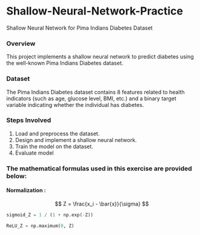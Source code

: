 # Shallow-Neural-Network-Practice
Shallow Neural Network for Pima Indians Diabetes Dataset

### Overview
This project implements a shallow neural network to predict diabetes using the well-known Pima Indians Diabetes dataset.

### Dataset
The Pima Indians Diabetes dataset contains 8 features related to health indicators (such as age, glucose level, BMI, etc.) and a binary target variable indicating whether the individual has diabetes.

### Steps Involved
1) Load and preprocess the dataset.
2) Design and implement a shallow neural network.
3) Train the model on the dataset.
4) Evaluate model

### The mathematical formulas used in this exercise are provided below:
#### Normalization :
$$ Z = \frac{x_i - \bar{x}}{\sigma} $$

```python
sigmoid_Z = 1 / (1 + np.exp(-Z))
```

```python
ReLU_Z = np.maximum(0, Z)
```

